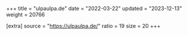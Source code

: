 +++
title = "ulpaulpa.de"
date = "2022-03-22"
updated = "2023-12-13"
weight = 20766

[extra]
source = "https://ulpaulpa.de/"
ratio = 19
size = 20
+++
